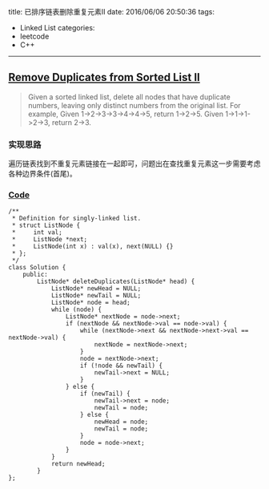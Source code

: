 title: 已排序链表删除重复元素II
date: 2016/06/06 20:50:36
tags:
- Linked List
categories:
- leetcode
- C++

---
## [Remove Duplicates from Sorted List II](https://leetcode.com/problems/remove-duplicates-from-sorted-list-ii/)
> Given a sorted linked list, delete all nodes that have duplicate numbers, leaving only distinct numbers from the original list.
> For example,
> Given 1->2->3->3->4->4->5, return 1->2->5.
> Given 1->1->1->2->3, return 2->3.

### 实现思路
遍历链表找到不重复元素链接在一起即可，问题出在查找重复元素这一步需要考虑各种边界条件(首尾)。

### [Code](https://github.com/Finalcheat/leetcode/blob/master/src/Remove-Duplicates-from-Sorted-List-II.cpp)
```
/**
 * Definition for singly-linked list.
 * struct ListNode {
 *     int val;
 *     ListNode *next;
 *     ListNode(int x) : val(x), next(NULL) {}
 * };
 */
class Solution {
    public:
        ListNode* deleteDuplicates(ListNode* head) {
            ListNode* newHead = NULL;
            ListNode* newTail = NULL;
            ListNode* node = head;
            while (node) {
                ListNode* nextNode = node->next;
                if (nextNode && nextNode->val == node->val) {
                    while (nextNode->next && nextNode->next->val == nextNode->val) {
                        nextNode = nextNode->next;
                    }
                    node = nextNode->next;
                    if (!node && newTail) {
                        newTail->next = NULL;
                    }
                } else {
                    if (newTail) {
                        newTail->next = node;
                        newTail = node;
                    } else {
                        newHead = node;
                        newTail = node;
                    }
                    node = node->next;
                }
            }
            return newHead;
        }
};
```
